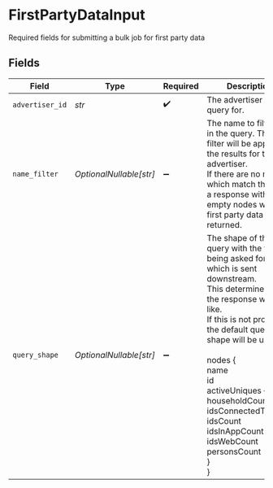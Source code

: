 # FirstPartyDataInput

Required fields for submitting a bulk job for first party data


## Fields

| Field                                                                                                                                                                                                                                                                                                                                                                                | Type                                                                                                                                                                                                                                                                                                                                                                                 | Required                                                                                                                                                                                                                                                                                                                                                                             | Description                                                                                                                                                                                                                                                                                                                                                                          |
| ------------------------------------------------------------------------------------------------------------------------------------------------------------------------------------------------------------------------------------------------------------------------------------------------------------------------------------------------------------------------------------ | ------------------------------------------------------------------------------------------------------------------------------------------------------------------------------------------------------------------------------------------------------------------------------------------------------------------------------------------------------------------------------------ | ------------------------------------------------------------------------------------------------------------------------------------------------------------------------------------------------------------------------------------------------------------------------------------------------------------------------------------------------------------------------------------ | ------------------------------------------------------------------------------------------------------------------------------------------------------------------------------------------------------------------------------------------------------------------------------------------------------------------------------------------------------------------------------------ |
| `advertiser_id`                                                                                                                                                                                                                                                                                                                                                                      | *str*                                                                                                                                                                                                                                                                                                                                                                                | :heavy_check_mark:                                                                                                                                                                                                                                                                                                                                                                   | The advertiser id to query for.                                                                                                                                                                                                                                                                                                                                                      |
| `name_filter`                                                                                                                                                                                                                                                                                                                                                                        | *OptionalNullable[str]*                                                                                                                                                                                                                                                                                                                                                              | :heavy_minus_sign:                                                                                                                                                                                                                                                                                                                                                                   | The name to filter by in the query. This filter will be applied to the results for the advertiser.<br/>If there are no nodes which match the filter, a response with empty nodes with no first party data will be returned.                                                                                                                                                          |
| `query_shape`                                                                                                                                                                                                                                                                                                                                                                        | *OptionalNullable[str]*                                                                                                                                                                                                                                                                                                                                                              | :heavy_minus_sign:                                                                                                                                                                                                                                                                                                                                                                   | The shape of the query with the fields being asked for, which is sent downstream.<br/>This determines how the response will look like.<br/>If this is not provided the default query shape will be used:<br/>            <br/>nodes {<br/>   name<br/>   id<br/>   activeUniques {<br/>      householdCount<br/>      idsConnectedTvCount<br/>      idsCount<br/>      idsInAppCount<br/>      idsWebCount<br/>      personsCount<br/>   }<br/>} |